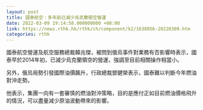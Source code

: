 ```yaml
---
layout: post
title: 國泰航空：多年前已減少烏克蘭領空營運
date: 2022-03-09 19:14:58.000000000 +08:00
link: https://news.rthk.hk/rthk/ch/component/k2/1638056-20220309.htm
categories: rthk
---
```


國泰航空營運及航空服務總裁韓兆傑，被問到俄烏事件對業務有否影響時表示，國泰早於2014年初，已減少烏克蘭領空的營運，強調至目前相關操作相當小。

另外，俄烏局勢引發國際油價飆升，行政總裁鄧健榮表示，國泰難以判斷今年燃油對沖走勢。

他表示，集團一向有一套審慎的燃油對沖策略，目的是應付正如目前燃油價格飛升的情況，可以盡量減少原油波動帶來的影響。
